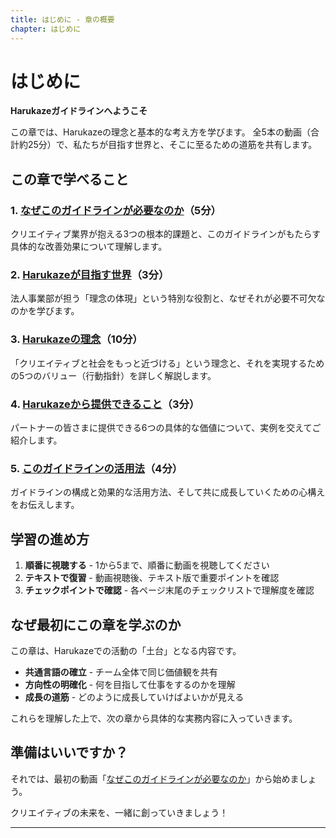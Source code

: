 ```yaml
---
title: はじめに - 章の概要
chapter: はじめに
---
```


# はじめに

**Harukazeガイドラインへようこそ**

この章では、Harukazeの理念と基本的な考え方を学びます。
全5本の動画（合計約25分）で、私たちが目指す世界と、そこに至るための道筋を共有します。

## この章で学べること

### 1. [なぜこのガイドラインが必要なのか](01_guideline_why.html)（5分）
クリエイティブ業界が抱える3つの根本的課題と、このガイドラインがもたらす具体的な改善効果について理解します。

### 2. [Harukazeが目指す世界](02_vision.html)（3分）
法人事業部が担う「理念の体現」という特別な役割と、なぜそれが必要不可欠なのかを学びます。

### 3. [Harukazeの理念](03_Harukazeの理念.html)（10分）
「クリエイティブと社会をもっと近づける」という理念と、それを実現するための5つのバリュー（行動指針）を詳しく解説します。

### 4. [Harukazeから提供できること](04_Harukazeから提供てきること.html)（3分）
パートナーの皆さまに提供できる6つの具体的な価値について、実例を交えてご紹介します。

### 5. [このガイドラインの活用法](05_マニュアル活用法.html)（4分）
ガイドラインの構成と効果的な活用方法、そして共に成長していくための心構えをお伝えします。

## 学習の進め方

1. **順番に視聴する** - 1から5まで、順番に動画を視聴してください
2. **テキストで復習** - 動画視聴後、テキスト版で重要ポイントを確認
3. **チェックポイントで確認** - 各ページ末尾のチェックリストで理解度を確認

## なぜ最初にこの章を学ぶのか

この章は、Harukazeでの活動の「土台」となる内容です。

- **共通言語の確立** - チーム全体で同じ価値観を共有
- **方向性の明確化** - 何を目指して仕事をするのかを理解
- **成長の道筋** - どのように成長していけばよいかが見える

これらを理解した上で、次の章から具体的な実務内容に入っていきます。

## 準備はいいですか？

それでは、最初の動画「[なぜこのガイドラインが必要なのか](01_guideline_why.html)」から始めましょう。

クリエイティブの未来を、一緒に創っていきましょう！

---

